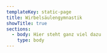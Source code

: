 ```yaml
---
templateKey: static-page
title: Wirbelsäulengymnastik
showTitle: true
sections:
  - body: Hier steht ganz viel dazu
    type: body
---
```


